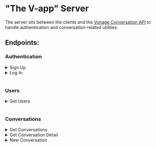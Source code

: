 # "The V-app" Server

The server sits between the clients and the [Vonage Conversation API](https://developer.vonage.com/conversation/overview) to handle authentication and conversation-related utilities.

## Endpoints:

### Authentication

<details>
    <summary>Sign Up</summary>

This creates an account for the user and returns information needed to start the client, including a JWT.

**Endpoint:** `/signup`

**Method:** `POST`

**Headers:** `'Content-Type: application/json'`

**Request Body:**

| Key | Type | Required | 
|-----|------|----------|
`name` | string | ✓
`password` | string | ✓
`display_name` | string | ✓

**Response:**

Success (201):
```
{
  "user": {
    "id": "USR-44326d04-cd82-41f5-ad24-315c2a2eac41",
    "name": "paul",
    "display_name": "paul"
  },
  "token": "ey...dg",
  "users": [
    {
      "id": "USR-f6145cd9-eacf-4f11-bfb2-d36cf8bbe85c",
      "name": "arden-399b3400-b0c4-4b9c-8e93-09acb7865c50",
      "display_name": "Amos Jenkins"
    },
    ...
  ],
  "conversations": [
    {
      "state": "ACTIVE",
      "created_at": "2021-03-15T15:56:34.749Z",
      "id": "CON-8135548f-066e-4525-af9f-2be0138409e8",
      "users": [
        {
          "id": "USR-43462453-b3be-4e01-9d3c-5f2525bc79d5",
          "name": "dwane",
          "display_name": "dwane",
          "state": "JOINED"
        }
      ],
      "name": "dwane",
      "joined_at": "2021-03-15T15:56:35.163Z"
    },
    ...
  ]
}
```

Error (403):
```
{
  "type": "data:validation",
  "title": "Bad Request",
  "detail": "The request failed due to validation errors",
  "invalid_parameters": [
    {
      "name": "name",
      "reason": "must be longer than 2 characters"
    }
  ]
}
```
</details>

<details>
    <summary>Log In</summary>

Called after a user account has been created by signing up, this returns information needed to start the client, including a JWT.

**Endpoint:** `/login`

**Method:** `POST`

**Headers:** `'Content-Type: application/json'`

**Request Body:**

| Key | Type | Required | 
|-----|------|----------|
`name` | string | ✓
`password` | string | ✓

**Response:**

Success (200):
```
{
  "user": {
    "id": "USR-44326d04-cd82-41f5-ad24-315c2a2eac41",
    "name": "paul",
    "display_name": "paul"
  },
  "token": "ey...dg",
  "users": [
    {
      "id": "USR-f6145cd9-eacf-4f11-bfb2-d36cf8bbe85c",
      "name": "arden-399b3400-b0c4-4b9c-8e93-09acb7865c50",
      "display_name": "Amos Jenkins"
    },
    ...
  ],
  "conversations": [
    {
      "state": "ACTIVE",
      "created_at": "2021-03-15T15:56:34.749Z",
      "id": "CON-8135548f-066e-4525-af9f-2be0138409e8",
      "users": [
        {
          "id": "USR-43462453-b3be-4e01-9d3c-5f2525bc79d5",
          "name": "dwane",
          "display_name": "dwane",
          "state": "JOINED"
        }
      ],
      "name": "dwane",
      "joined_at": "2021-03-15T15:56:35.163Z"
    },
    ...
  ]
}
```

Error (403):
```
{
  "type": "auth:unauthorized",
  "title": "Bad Request",
  "detail": "The request failed due to invalid credentials"
}
```
</details>
</br>

### Users

<details>
    <summary>Get Users</summary>

This returns a list of other users one can have a conversation with (excluding the requesting user). A JWT is required in the request's header.


**Endpoint:** `/users`

**Method:** `GET`

**Headers:** 

`'Authorization: Bearer $JWT'`

**Response:**

Success (200):
```
[
  {
    "id": "USR-9665b809-565f-486b-974c-f39881953240",
    "name": "edward-1a3f09b0-51ca-444d-ba5d-186588826840",
    "display_name": "Rev. Rolando Johnston"
  },
  ...
]
```

Error (403):
```
{
  "type": "auth:unauthorized",
  "title": "Bad Request",
  "detail": "The request failed due to invalid credentials"
}
```
</details>
</br>

### Conversations

<details>
    <summary>Get Conversations</summary>

This returns a list of conversations a user is a part of. A JWT is required in the request's header.

**Endpoint:** `/conversations`

**Method:** `GET`

**Headers:** 

`'Authorization: Bearer $JWT'`

**Response:**

Success (200):
```
[
  {
    "state": "ACTIVE",
    "created_at": "2021-03-15T15:49:01.029Z",
    "id": "CON-dae195ea-e3c3-4560-9de7-cb30a4c0b6e1",
    "users": [
      {
        "id": "USR-43462453-b3be-4e01-9d3c-5f2525bc79d5",
        "name": "dwane",
        "display_name": "dwane",
        "state": "JOINED"
      }
    ],
    "name": "dwane",
    "joined_at": "2021-03-15T15:49:01.384Z"
  },
  ...
]
```

Error (403):
```
{
  "type": "auth:unauthorized",
  "title": "Bad Request",
  "detail": "The request failed due to invalid credentials"
}
```
</details>

<details>
    <summary>Get Conversation Detail</summary>

This returns a conversation a user is a part of. A JWT is required in the request's header.

**Endpoint:** `/conversations/:conv_id`

**Method:** `GET`

**Headers:** 

`'Authorization: Bearer $JWT'`

**Response:**

Success (200):
```
{
  "state": "ACTIVE",
  "created_at": "2021-03-15T15:49:01.029Z",
  "id": "CON-dae195ea-e3c3-4560-9de7-cb30a4c0b6e1",
  "users": [
    {
      "id": "USR-43462453-b3be-4e01-9d3c-5f2525bc79d5",
      "name": "dwane",
      "display_name": "dwane",
      "state": "JOINED"
    },
    ...
  ],
  "name": "dwane",
  "joined_at": "2021-03-15T15:49:01.384Z",
  "events": [
    {
      "id": 2,
      "from": "USR-44326d04-cd82-41f5-ad24-315c2a2eac41",
      "type": "member:joined",
      "content": null,
      "timestamp": "2021-03-15T15:49:01.384Z"
    },
    ...
  ]
}
```

Error (403):
```
{
  "type": "auth:unauthorized",
  "title": "Bad Request",
  "detail": "The request failed due to invalid credentials"
}
```
</details>

<details>
    <summary>New Conversation</summary>

This creates a new conversation with the users supplied.

**Endpoint:** `/conversations`

**Method:** `POST`

**Headers:** 

`'Authorization: Bearer $JWT'`

`'Content-Type: application/json'`

**Response:**

Success (200):
```
{
  "state": "ACTIVE",
  "created_at": "2021-03-16T12:20:44.738Z",
  "id": "CON-258ce13c-1a93-47c5-b978-d8bb18c70c45",
  "users": [
    {
      "id": "USR-43462453-b3be-4e01-9d3c-5f2525bc79d5",
      "name": "dwane",
      "display_name": "dwane",
      "state": "JOINED"
    }
  ],
  "name": "dwane",
  "events": []
}
```

Error (403):
```
{
  "type": "auth:unauthorized",
  "title": "Bad Request",
  "detail": "The request failed due to invalid credentials"
}
```
</details>